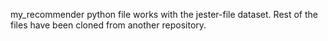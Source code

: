 my_recommender python file works with the jester-file dataset. Rest of the files have been cloned from another repository.
